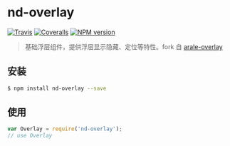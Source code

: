 # nd-overlay

[![Travis](https://img.shields.io/travis/ndfront/nd-overlay.svg?style=flat-square)](https://github.com/ndfront/nd-overlay)
[![Coveralls](https://img.shields.io/coveralls/ndfront/nd-overlay.svg?style=flat-square)](https://github.com/ndfront/nd-overlay)
[![NPM version](https://img.shields.io/npm/v/nd-overlay.svg?style=flat-square)](https://npmjs.org/package/nd-overlay)

> 基础浮层组件，提供浮层显示隐藏、定位等特性。fork 自 [arale-overlay](https://github.com/aralejs/overlay)

## 安装

```bash
$ npm install nd-overlay --save
```

## 使用

```js
var Overlay = require('nd-overlay');
// use Overlay
```
